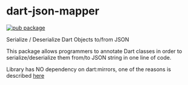 # dart-json-mapper

[![pub package](https://img.shields.io/pub/v/dart_json_mapper.svg)](https://pub.dartlang.org/packages/dart_json_mapper)

Serialize / Deserialize Dart Objects to/from JSON

This package allows programmers to annotate Dart classes in order to
  serialize/deserialize them from/to JSON string in one line of code.
  
Library has NO dependency on dart:mirrors, one of the reasons is described [here][1] 

[1]: https://github.com/flutter/flutter/issues/1150

